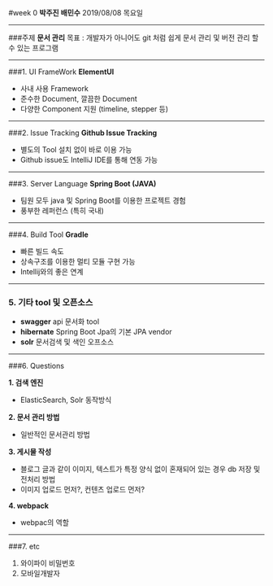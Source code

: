 #week 0
**박주진 배민수**
2019/08/08 목요일

---

###주제
**문서 관리**
  목표 : 개발자가 아니어도 git 처럼 쉽게 문서 관리 및 버전 관리 할 수 있는 프로그램

---

###1. UI FrameWork
**ElementUI**
- 사내 사용 Framework
- 준수한 Document, 깔끔한 Document 
- 다양한 Component 지원 (timeline, stepper 등)

---

###2. Issue Tracking
**Github Issue Tracking**
- 별도의 Tool 설치 없이 바로 이용 가능
- Github issue도 IntelliJ IDE를 통해 연동 가능

---

###3. Server Language
**Spring Boot (JAVA)**
- 팀원 모두 java 및 Spring Boot를 이용한 프로젝트 경험
- 풍부한 레퍼런스 (특히 국내)
  
---

###4. Build Tool
**Gradle**
- 빠른 빌드 속도
- 상속구조를 이용한 멀티 모듈 구현 가능
- Intellij와의 좋은 연계

---

### 5. 기타 tool 및 오픈소스
- **swagger**
 api 문서화 tool 
- **hibernate**
 Spring Boot Jpa의 기본 JPA vendor
- **solr**
 문서검색 및 색인 오프소스

---

###6. Questions

**1. 검색 엔진**
- ElasticSearch, Solr 동작방식

**2. 문서 관리 방법**
- 일반적인 문서관리 방법

**3. 게시물 작성**
- 블로그 글과 같이 이미지, 텍스트가 특정 양식 없이 혼재되어 있는 경우 db 저장 및 전처리 방법
- 이미지 업로드 먼저?, 컨텐츠 업로드 먼저?
  
**4. webpack**
  - webpac의 역할


---

###7. etc 
1. 와이파이 비밀번호
2. 모바일개발자
